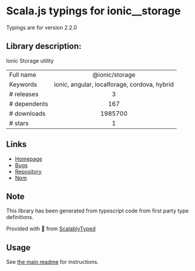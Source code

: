 
# Scala.js typings for ionic__storage

Typings are for version 2.2.0

## Library description:
Ionic Storage utility

|                    |                 |
| ------------------ | :-------------: |
| Full name          | @ionic/storage |
| Keywords           | ionic, angular, localforage, cordova, hybrid |
| # releases         | 3 |
| # dependents       | 167 |
| # downloads        | 1985700 |
| # stars            | 1 |

## Links
- [Homepage](https://github.com/ionic-team/ionic-storage#readme)
- [Bugs](https://github.com/ionic-team/ionic-storage/issues)
- [Repository](https://github.com/ionic-team/ionic-storage)
- [Npm](https://www.npmjs.com/package/%40ionic%2Fstorage)
    


## Note
This library has been generated from typescript code from first party type definitions.

Provided with :purple_heart: from [ScalablyTyped](https://github.com/oyvindberg/ScalablyTyped)

## Usage
See [the main readme](../../readme.md) for instructions.


